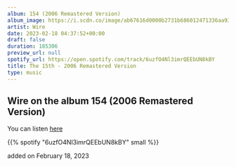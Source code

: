 ```yaml
---
album: 154 (2006 Remastered Version)
album_image: https://i.scdn.co/image/ab67616d0000b2731b686012471336aa93fd0c7d
artist: Wire
date: 2023-02-18 04:37:52+00:00
draft: false
duration: 185306
preview_url: null
spotify_url: https://open.spotify.com/track/6uzfO4Nl3imrQEEbUN8kBY
title: The 15th - 2006 Remastered Version
type: music
---
```



## Wire on the album 154 (2006 Remastered Version)

You can listen [here](https://open.spotify.com/track/6uzfO4Nl3imrQEEbUN8kBY)

{{% spotify "6uzfO4Nl3imrQEEbUN8kBY" small %}}

added on February 18, 2023